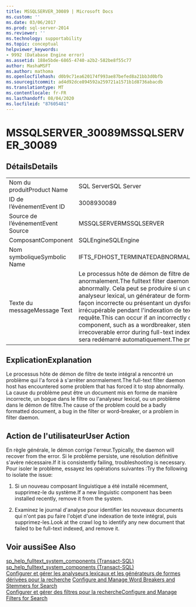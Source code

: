 ```yaml
---
title: MSSQLSERVER_30089 | Microsoft Docs
ms.custom: ''
ms.date: 03/06/2017
ms.prod: sql-server-2014
ms.reviewer: ''
ms.technology: supportability
ms.topic: conceptual
helpviewer_keywords:
- 9992 (Database Engine error)
ms.assetid: 188e5bde-6865-4740-a2b2-582be8f55c77
author: MashaMSFT
ms.author: mathoma
ms.openlocfilehash: d0b9c71ea620174f993ae87befed8a21bb3d0bfb
ms.sourcegitcommit: ad4d92dce894592a259721a1571b1d8736abacdb
ms.translationtype: MT
ms.contentlocale: fr-FR
ms.lasthandoff: 08/04/2020
ms.locfileid: "87605481"
---
```

# <a name="mssqlserver_30089"></a><span data-ttu-id="40af9-102">MSSQLSERVER_30089</span><span class="sxs-lookup"><span data-stu-id="40af9-102">MSSQLSERVER_30089</span></span>
    
## <a name="details"></a><span data-ttu-id="40af9-103">Détails</span><span class="sxs-lookup"><span data-stu-id="40af9-103">Details</span></span>  
  
|||  
|-|-|  
|<span data-ttu-id="40af9-104">Nom du produit</span><span class="sxs-lookup"><span data-stu-id="40af9-104">Product Name</span></span>|<span data-ttu-id="40af9-105">SQL Server</span><span class="sxs-lookup"><span data-stu-id="40af9-105">SQL Server</span></span>|  
|<span data-ttu-id="40af9-106">ID de l’événement</span><span class="sxs-lookup"><span data-stu-id="40af9-106">Event ID</span></span>|<span data-ttu-id="40af9-107">30089</span><span class="sxs-lookup"><span data-stu-id="40af9-107">30089</span></span>|  
|<span data-ttu-id="40af9-108">Source de l’événement</span><span class="sxs-lookup"><span data-stu-id="40af9-108">Event Source</span></span>|<span data-ttu-id="40af9-109">MSSQLSERVER</span><span class="sxs-lookup"><span data-stu-id="40af9-109">MSSQLSERVER</span></span>|  
|<span data-ttu-id="40af9-110">Composant</span><span class="sxs-lookup"><span data-stu-id="40af9-110">Component</span></span>|<span data-ttu-id="40af9-111">SQLEngine</span><span class="sxs-lookup"><span data-stu-id="40af9-111">SQLEngine</span></span>|  
|<span data-ttu-id="40af9-112">Nom symbolique</span><span class="sxs-lookup"><span data-stu-id="40af9-112">Symbolic Name</span></span>|<span data-ttu-id="40af9-113">IFTS_FDHOST_TERMINATEDABNORMAL</span><span class="sxs-lookup"><span data-stu-id="40af9-113">IFTS_FDHOST_TERMINATEDABNORMAL</span></span>|  
|<span data-ttu-id="40af9-114">Texte du message</span><span class="sxs-lookup"><span data-stu-id="40af9-114">Message Text</span></span>|<span data-ttu-id="40af9-115">Le processus hôte de démon de filtre de texte intégral (FDHost) s'est arrêté anormalement.</span><span class="sxs-lookup"><span data-stu-id="40af9-115">The fulltext filter daemon host (FDHost) process has stopped abnormally.</span></span> <span data-ttu-id="40af9-116">Cela peut se produire si un composant linguistique, tel qu'un analyseur lexical, un générateur de formes dérivées ou un filtre configuré de façon incorrecte ou présentant un dysfonctionnement a provoqué une erreur irrécupérable pendant l'indexation de texte intégral ou le traitement de requête.</span><span class="sxs-lookup"><span data-stu-id="40af9-116">This can occur if an incorrectly configured or malfunctioning linguistic component, such as a wordbreaker, stemmer or filter has caused an irrecoverable error during full-text indexing or query processing.</span></span> <span data-ttu-id="40af9-117">Le processus sera redémarré automatiquement.</span><span class="sxs-lookup"><span data-stu-id="40af9-117">The process will be restarted automatically.</span></span>|  
  
## <a name="explanation"></a><span data-ttu-id="40af9-118">Explication</span><span class="sxs-lookup"><span data-stu-id="40af9-118">Explanation</span></span>  
 <span data-ttu-id="40af9-119">Le processus hôte de démon de filtre de texte intégral a rencontré un problème qui l'a forcé à s'arrêter anormalement.</span><span class="sxs-lookup"><span data-stu-id="40af9-119">The full-text filter daemon host has encountered some problem that has forced it to stop abnormally.</span></span> <span data-ttu-id="40af9-120">La cause du problème peut être un document mis en forme de manière incorrecte, un bogue dans le filtre ou l'analyseur lexical, ou un problème dans le démon de filtre.</span><span class="sxs-lookup"><span data-stu-id="40af9-120">The cause of the problem could be a badly formatted document, a bug in the filter or word-breaker, or a problem in filter daemon.</span></span>  
  
## <a name="user-action"></a><span data-ttu-id="40af9-121">Action de l'utilisateur</span><span class="sxs-lookup"><span data-stu-id="40af9-121">User Action</span></span>  
 <span data-ttu-id="40af9-122">En règle générale, le démon corrige l'erreur.</span><span class="sxs-lookup"><span data-stu-id="40af9-122">Typically, the daemon will recover from the error.</span></span> <span data-ttu-id="40af9-123">Si le problème persiste, une résolution définitive s'avère nécessaire.</span><span class="sxs-lookup"><span data-stu-id="40af9-123">If it is consistently failing, troubleshooting is necessary.</span></span> <span data-ttu-id="40af9-124">Pour isoler le problème, essayez les opérations suivantes :</span><span class="sxs-lookup"><span data-stu-id="40af9-124">Try the following to isolate the issue:</span></span>  
  
1.  <span data-ttu-id="40af9-125">Si un nouveau composant linguistique a été installé récemment, supprimez-le du système.</span><span class="sxs-lookup"><span data-stu-id="40af9-125">If a new linguistic component has been installed recently, remove it from the system.</span></span>  
  
2.  <span data-ttu-id="40af9-126">Examinez le journal d'analyse pour identifier les nouveaux documents qui n'ont pas pu faire l'objet d'une indexation de texte intégral, puis supprimez-les.</span><span class="sxs-lookup"><span data-stu-id="40af9-126">Look at the crawl log to identify any new document that failed to be full-text indexed, and remove it.</span></span>  
  
## <a name="see-also"></a><span data-ttu-id="40af9-127">Voir aussi</span><span class="sxs-lookup"><span data-stu-id="40af9-127">See Also</span></span>  
 <span data-ttu-id="40af9-128">[sp_help_fulltext_system_components &#40;Transact-SQL&#41;](/sql/relational-databases/system-stored-procedures/sp-help-fulltext-system-components-transact-sql) </span><span class="sxs-lookup"><span data-stu-id="40af9-128">[sp_help_fulltext_system_components &#40;Transact-SQL&#41;](/sql/relational-databases/system-stored-procedures/sp-help-fulltext-system-components-transact-sql) </span></span>  
 <span data-ttu-id="40af9-129">[Configurer et gérer les analyseurs lexicaux et les générateurs de formes dérivées pour la recherche](../search/configure-and-manage-word-breakers-and-stemmers-for-search.md) </span><span class="sxs-lookup"><span data-stu-id="40af9-129">[Configure and Manage Word Breakers and Stemmers for Search](../search/configure-and-manage-word-breakers-and-stemmers-for-search.md) </span></span>  
 [<span data-ttu-id="40af9-130">Configurer et gérer des filtres pour la recherche</span><span class="sxs-lookup"><span data-stu-id="40af9-130">Configure and Manage Filters for Search</span></span>](../search/configure-and-manage-filters-for-search.md)  
  
  
